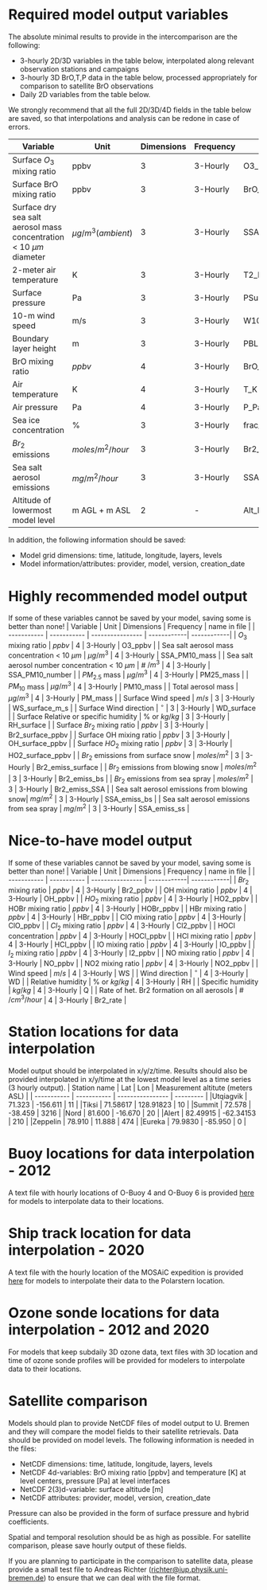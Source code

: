 # Required model output variables
The absolute minimal results to provide in the intercomparison are the following:
- 3-hourly 2D/3D variables in the table below, interpolated along relevant observation stations and campaigns
- 3-hourly 3D BrO,T,P data in the table below, processed appropriately for comparison to satellite BrO observations
- Daily 2D variables from the table below.

We strongly recommend that all the full 2D/3D/4D fields in the table below are saved, so that interpolations and analysis can be redone in case of errors.

| Variable      | Unit | Dimensions | Frequency | name in file |
| ----------- | ----------- | ---------------- | ------------| ------------|
| Surface $O_3$ mixing ratio | ppbv | 3 | 3-Hourly | O3_surface_ppbv |
| Surface BrO mixing ratio | ppbv | 3 | 3-Hourly | BrO_surface_ppbv |
| Surface dry sea salt aerosol mass concentration < 10 ${\mu}m$ diameter | $\mu g/m^{3} (ambient)$ | 3 | 3-Hourly | SSA_surface_PM10_mass |
| 2-meter air temperature | K | 3 | 3-Hourly | T2_K |
| Surface pressure | Pa | 3 | 3-Hourly | PSurf_Pa |
| 10-m wind speed | m/s | 3 | 3-Hourly | W10_m_s |
| Boundary layer height | m | 3 | 3-Hourly | PBLH_m |
| BrO mixing ratio  | $ppbv$ | 4 | 3-Hourly | BrO_ppbv |
| Air temperature | K | 4 | 3-Hourly | T_K |
| Air pressure  | Pa | 4 | 3-Hourly | P_Pa |
| Sea ice concentration | \% | 3 | 3-Hourly | frac_sea_ice |
| $Br_2$ emissions| $moles/m^{2}/hour$ | 3 | 3-Hourly | Br2_emiss_mol_m2_hour |
| Sea salt aerosol emissions| $mg/m^{2}/hour$ | 3 | 3-Hourly | SSA_emiss_mg_m2_hour |
| Altitude of lowermost model level | m AGL + m ASL| 2 | - | Alt_lev0_m |

In addition, the following information should be saved:
- Model grid dimensions: time, latitude, longitude, layers, levels
- Model information/attributes: provider, model, version, creation_date

# Highly recommended model output
If some of these variables cannot be saved by your model, saving some is better than none!
| Variable      | Unit | Dimensions | Frequency | name in file |
| ----------- | ----------- | ---------------- | ------------| ------------|
| $O_3$ mixing ratio | $ppbv$ | 4 | 3-Hourly | O3_ppbv |
| Sea salt aerosol mass concentration < 10 ${\mu}m$ | $\mu g/m^{3}$ | 4 | 3-Hourly | SSA_PM10_mass |
| Sea salt aerosol number concentration < 10 ${\mu}m$ | \# $/m^{3}$ | 4 | 3-Hourly | SSA_PM10_number |
| $PM_{2.5}$ mass  | ${\mu}g/m^{3}$ | 4 | 3-Hourly | PM25_mass |
| $PM_{10}$  mass | ${\mu}g/m^{3}$ | 4 | 3-Hourly | PM10_mass |
| Total aerosol mass | ${\mu}g/m^{3}$ | 4 | 3-Hourly | PM_mass |
| Surface Wind speed | $m/s$ | 3 | 3-Hourly | WS_surface_m_s |
| Surface Wind direction | $^\circ$ | 3 | 3-Hourly | WD_surface |
| Surface Relative or specific humidity | \% or $kg/kg$ | 3 | 3-Hourly | RH_surface |
| Surface $Br_2$ mixing ratio | $ppbv$ | 3 | 3-Hourly | Br2_surface_ppbv |
| Surface OH mixing ratio | $ppbv$ | 3 | 3-Hourly | OH_surface_ppbv |
| Surface $HO_2$ mixing ratio | $ppbv$ | 3 | 3-Hourly | HO2_surface_ppbv |
| $Br_2$ emissions from surface snow | $moles/m^{2}$ | 3 | 3-Hourly | Br2_emiss_surface |
| $Br_2$ emissions from blowing snow | $moles/m^{2}$ | 3 | 3-Hourly | Br2_emiss_bs |
| $Br_2$ emissions from sea spray | $moles/m^{2}$ | 3 | 3-Hourly | Br2_emiss_SSA |
| Sea salt aerosol emissions from blowing snow| $mg/m^{2}$ | 3 | 3-Hourly | SSA_emiss_bs |
| Sea salt aerosol emissions from sea spray | $mg/m^{2}$ | 3 | 3-Hourly | SSA_emiss_ss |

# Nice-to-have model output
If some of these variables cannot be saved by your model, saving some is better than none!
| Variable      | Unit | Dimensions | Frequency | name in file |
| ----------- | ----------- | ---------------- | ------------| ------------|
| $Br_2$ mixing ratio | $ppbv$ | 4 | 3-Hourly | Br2_ppbv |
| OH mixing ratio | $ppbv$ | 4 | 3-Hourly | OH_ppbv |
| $HO_2$ mixing ratio | $ppbv$ | 4 | 3-Hourly | HO2_ppbv |
| HOBr mixing ratio | $ppbv$ | 4 | 3-Hourly | HOBr_ppbv |
| HBr mixing ratio | $ppbv$ | 4 | 3-Hourly | HBr_ppbv |
| ClO mixing ratio | $ppbv$ | 4 | 3-Hourly | ClO_ppbv |
| $Cl_2$ mixing ratio | $ppbv$ | 4 | 3-Hourly | Cl2_ppbv |
| HOCl concentration | $ppbv$ | 4 | 3-Hourly | HOCl_ppbv |
| HCl mixing ratio | $ppbv$ | 4 | 3-Hourly | HCl_ppbv |
| IO mixing ratio | $ppbv$ | 4 | 3-Hourly | IO_ppbv |
| $I_2$ mixing ratio | $ppbv$ | 4 | 3-Hourly | I2_ppbv |
| NO mixing ratio | $ppbv$ | 4 | 3-Hourly | NO_ppbv |
| NO2 mixing ratio | $ppbv$ | 4 | 3-Hourly | NO2_ppbv |
| Wind speed | $m/s$ | 4 | 3-Hourly | WS |
| Wind direction | $^\circ$ | 4 | 3-Hourly | WD |
| Relative humidity | \% or $kg/kg$ | 4 | 3-Hourly | RH |
| Specific humidity | $kg/kg$ | 4 | 3-Hourly | Q |
| Rate of het. Br2 formation on all aerosols | \# $/cm^{3}/hour$ | 4 | 3-Hourly | Br2_rate |


# Station locations for data interpolation
Model output should be interpolated in x/y/z/time. Results should also be provided  interpolated in x/y/time at the lowest model level as a time series (3 hourly output).
| Station name      | Lat | Lon | Measurement altitute (meters ASL) |
| ----------- | ----------- | ---------------- | ---------  |
|Utqiagvik    | 71.323 |  -156.611 | 11 |
|Tiksi  | 71.58617 | 128.91823 | 10 |
|Summit | 72.578 | -38.459 | 3216 |
|Nord  | 81.600 | -16.670 | 20 |
|Alert | 82.49915 | -62.34153 | 210 |
|Zeppelin | 78.910  | 11.888 | 474 |
|Eureka | 79.9830 | -85.950 | 0 |

# Buoy locations for data interpolation - 2012
A text file with hourly locations of O-Buoy 4 and O-Buoy 6 is provided [here](O-buoys_track_B4_B6_Spring2012.txt) for models to interpolate data to their locations.

# Ship track location for data interpolation - 2020 
A text file with the hourly location of the MOSAiC expedition is provided [here](Shiptrack_Polarstern_MOSAiC_Spring2020.txt) for models to interpolate their data to the Polarstern location.

# Ozone sonde locations for data interpolation - 2012 and 2020
For models that keep subdaily 3D ozone data, text files with 3D location and time of ozone sonde profiles will be provided for modelers to interpolate data to their locations. 

# Satellite comparison
Models should plan to provide NetCDF files of model output to U. Bremen and they will compare the model fields to their satellite retrievals. Data should be provided on model levels. The following information is needed in the files:
 
- NetCDF dimensions: time, latitude, longitude, layers, levels
- NetCDF 4d-variables: BrO mixing ratio [ppbv] and temperature [K] at level centers, pressure [Pa] at level interfaces
- NetCDF 2(3)d-variable: surface altitude [m]
- NetCDF attributes: provider, model, version, creation_date

Pressure can also be provided in the form of surface pressure and hybrid coefficients.

Spatial and temporal resolution should be as high as possible. For satellite comparison, please save hourly output of these fields.

If you are planning to participate in the comparison to satellite data, please provide a small test file to Andreas Richter (richter@iup.physik.uni-bremen.de) to ensure that we can deal with the file format.
